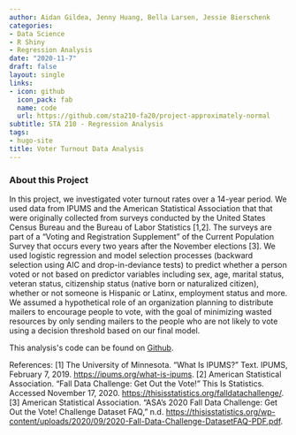 ```yaml
---
author: Aidan Gildea, Jenny Huang, Bella Larsen, Jessie Bierschenk
categories:
- Data Science
- R Shiny
- Regression Analysis
date: "2020-11-7"
draft: false
layout: single
links:
- icon: github
  icon_pack: fab
  name: code
  url: https://github.com/sta210-fa20/project-approximately-normal
subtitle: STA 210 - Regression Analysis
tags:
- hugo-site
title: Voter Turnout Data Analysis
---
```


### About this Project

In this project, we investigated voter turnout rates over a 14-year period. We used data from IPUMS and the American Statistical Association that that were originally collected from surveys conducted by the United States Census Bureau and the Bureau of Labor Statistics [1,2]. The surveys are part of a “Voting and Registration Supplement” of the Current Population Survey that occurs every two years after the November elections [3]. We used logistic regression and model selection processes (backward selection using AIC and drop-in-deviance tests) to predict whether a person voted or not based on predictor variables including sex, age, marital status, veteran status, citizenship status (native born or naturalized citizen), whether or not someone is Hispanic or Latinx, employment status and more. We assumed a hypothetical role of an organization planning to distribute mailers to encourage people to vote, with the goal of minimizing wasted resources by only sending mailers to the people who are not likely to vote using a decision threshold based on our final model.

This analysis's code can be found on [Github](https://github.com/sta210-fa20/project-approximately-normal).


References:
[1] The University of Minnesota. “What Is IPUMS?” Text. IPUMS, February 7, 2019. https://ipums.org/what-is-ipums.
[2] American Statistical Association. “Fall Data Challenge: Get Out the Vote!” This Is Statistics. Accessed November 17, 2020. https://thisisstatistics.org/falldatachallenge/.
[3] American Statistical Association. “ASA’s 2020 Fall Data Challenge: Get Out the Vote! Challenge Dataset FAQ,” n.d. https://thisisstatistics.org/wp-content/uploads/2020/09/2020-Fall-Data-Challenge-DatasetFAQ-PDF.pdf.
